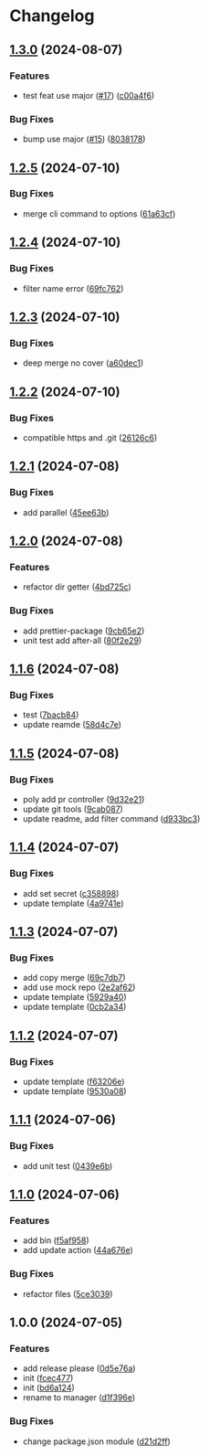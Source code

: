 # Changelog

## [1.3.0](https://github.com/polyrepos/polyrepo-manager/compare/v1.2.5...v1.3.0) (2024-08-07)


### Features

* test feat use major ([#17](https://github.com/polyrepos/polyrepo-manager/issues/17)) ([c00a4f6](https://github.com/polyrepos/polyrepo-manager/commit/c00a4f687e165ffb99321cbec0dc4e197db32e75))


### Bug Fixes

* bump use major ([#15](https://github.com/polyrepos/polyrepo-manager/issues/15)) ([8038178](https://github.com/polyrepos/polyrepo-manager/commit/8038178ffe1c5662885eace31702cec7c8aae785))

## [1.2.5](https://github.com/polyrepos/polyrepo-manager/compare/v1.2.4...v1.2.5) (2024-07-10)


### Bug Fixes

* merge cli command to options ([61a63cf](https://github.com/polyrepos/polyrepo-manager/commit/61a63cf327f271a4a9b282df190bccd685ef992c))

## [1.2.4](https://github.com/polyrepos/polyrepo-manager/compare/v1.2.3...v1.2.4) (2024-07-10)


### Bug Fixes

* filter name error ([69fc762](https://github.com/polyrepos/polyrepo-manager/commit/69fc762183ff2ddbe76911c2cc0494913d8014d1))

## [1.2.3](https://github.com/polyrepos/polyrepo-manager/compare/v1.2.2...v1.2.3) (2024-07-10)


### Bug Fixes

* deep merge no cover ([a60dec1](https://github.com/polyrepos/polyrepo-manager/commit/a60dec1976ca4351538817aeebc61a0f8edef065))

## [1.2.2](https://github.com/polyrepos/polyrepo-manager/compare/v1.2.1...v1.2.2) (2024-07-10)


### Bug Fixes

* compatible https and .git ([26126c6](https://github.com/polyrepos/polyrepo-manager/commit/26126c6a46216d4ad441adacb9303afe96a1a505))

## [1.2.1](https://github.com/polyrepos/polyrepo-manager/compare/v1.2.0...v1.2.1) (2024-07-08)


### Bug Fixes

* add parallel ([45ee63b](https://github.com/polyrepos/polyrepo-manager/commit/45ee63b502056cdb2d49e56072f5564d687aa629))

## [1.2.0](https://github.com/polyrepos/polyrepo-manager/compare/v1.1.6...v1.2.0) (2024-07-08)


### Features

* refactor dir getter ([4bd725c](https://github.com/polyrepos/polyrepo-manager/commit/4bd725ccd99e25c12abc999dfb246c2f68abf17f))


### Bug Fixes

* add prettier-package ([9cb65e2](https://github.com/polyrepos/polyrepo-manager/commit/9cb65e2f1286b62a9c01b1d9253c88e6b7cbe06b))
* unit test add after-all ([80f2e29](https://github.com/polyrepos/polyrepo-manager/commit/80f2e29af753dcc9eae3d4068be8b6ce17d2363a))

## [1.1.6](https://github.com/polyrepos/polyrepo-manager/compare/v1.1.5...v1.1.6) (2024-07-08)


### Bug Fixes

* test ([7bacb84](https://github.com/polyrepos/polyrepo-manager/commit/7bacb84562483c9615481f88efc75cf41788458a))
* update reamde ([58d4c7e](https://github.com/polyrepos/polyrepo-manager/commit/58d4c7ec0c3a1855124b30d8e331cd069f11c9ec))

## [1.1.5](https://github.com/polyrepos/polyrepo-manager/compare/v1.1.4...v1.1.5) (2024-07-08)


### Bug Fixes

* poly add pr controller ([9d32e21](https://github.com/polyrepos/polyrepo-manager/commit/9d32e2182208d80a78fc57baf2bc4c3b1e97d8ae))
* update git tools ([9cab087](https://github.com/polyrepos/polyrepo-manager/commit/9cab08774cded7de347228c0394c688b8f35dff0))
* update readme, add filter command ([d933bc3](https://github.com/polyrepos/polyrepo-manager/commit/d933bc3dcb8e4211543aca8441ff2363933e2843))

## [1.1.4](https://github.com/polyrepos/polyrepo-manager/compare/v1.1.3...v1.1.4) (2024-07-07)


### Bug Fixes

* add set secret ([c358898](https://github.com/polyrepos/polyrepo-manager/commit/c3588982532b1348b30b5b17ef7d9ac176d6c4ae))
* update template ([4a9741e](https://github.com/polyrepos/polyrepo-manager/commit/4a9741e3b272b12e8bc2d59169944d34daffa646))

## [1.1.3](https://github.com/polyrepos/polyrepo-manager/compare/v1.1.2...v1.1.3) (2024-07-07)


### Bug Fixes

* add copy merge ([69c7db7](https://github.com/polyrepos/polyrepo-manager/commit/69c7db7a1661487f9e2d41a1800126e2c41188f6))
* add use mock repo ([2e2af62](https://github.com/polyrepos/polyrepo-manager/commit/2e2af6291a76474222d997ef3010379aedeeb835))
* update template ([5929a40](https://github.com/polyrepos/polyrepo-manager/commit/5929a40f12a1c1c33d10528d03e67aa2dcc77993))
* update template ([0cb2a34](https://github.com/polyrepos/polyrepo-manager/commit/0cb2a34d9379ac27a6ce989e0b4392a533f04452))

## [1.1.2](https://github.com/polyrepos/polyrepo-manager/compare/v1.1.1...v1.1.2) (2024-07-07)


### Bug Fixes

* update template ([f63206e](https://github.com/polyrepos/polyrepo-manager/commit/f63206e2bdaf3601aedce1036040c908fa2ff39d))
* update template ([9530a08](https://github.com/polyrepos/polyrepo-manager/commit/9530a088a539761f0eaace69a70556cf84263ca1))

## [1.1.1](https://github.com/polyrepos/polyrepo-manager/compare/v1.1.0...v1.1.1) (2024-07-06)


### Bug Fixes

* add unit test ([0439e6b](https://github.com/polyrepos/polyrepo-manager/commit/0439e6b6480a8e54a998bb927a18ee68b4cc2f83))

## [1.1.0](https://github.com/polyrepos/polyrepo-manager/compare/v1.0.0...v1.1.0) (2024-07-06)


### Features

* add bin ([f5af958](https://github.com/polyrepos/polyrepo-manager/commit/f5af9582a3c225b1cc22d4f6e31e11728f061784))
* add update action ([44a676e](https://github.com/polyrepos/polyrepo-manager/commit/44a676efbaa5b18a25a99fa10adfc1ff76c5037d))


### Bug Fixes

* refactor files ([5ce3039](https://github.com/polyrepos/polyrepo-manager/commit/5ce3039e10cd6f63e17856628406f7af5bfa4b89))

## 1.0.0 (2024-07-05)


### Features

* add release please ([0d5e76a](https://github.com/polyrepos/polyrepo-manager/commit/0d5e76adac2f007d0fe0d839060d972749553c68))
* init ([fcec477](https://github.com/polyrepos/polyrepo-manager/commit/fcec477e8e038800fb128aac1b49f5185dc4f49d))
* init ([bd6a124](https://github.com/polyrepos/polyrepo-manager/commit/bd6a1240f92989aade3724fb4b87cabf97e03abe))
* rename to manager ([d1f396e](https://github.com/polyrepos/polyrepo-manager/commit/d1f396e9224524e69f95def45b1770df7c7c05b7))


### Bug Fixes

* change package.json module ([d21d2ff](https://github.com/polyrepos/polyrepo-manager/commit/d21d2ffb8d9fdcef6952aab7a57198fcc5cc0fe0))
